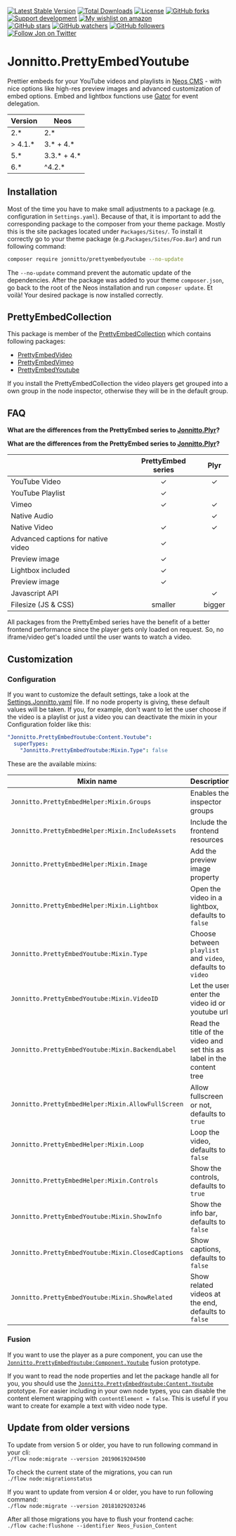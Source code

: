 [![Latest Stable Version](https://poser.pugx.org/jonnitto/prettyembedyoutube/v/stable)](https://packagist.org/packages/jonnitto/prettyembedyoutube)
[![Total Downloads](https://poser.pugx.org/jonnitto/prettyembedyoutube/downloads)](https://packagist.org/packages/jonnitto/prettyembedyoutube)
[![License](https://poser.pugx.org/jonnitto/prettyembedyoutube/license)](https://packagist.org/packages/jonnitto/prettyembedyoutube)
[![GitHub forks](https://img.shields.io/github/forks/jonnitto/Jonnitto.PrettyEmbedYoutube.svg?style=social&label=Fork)](https://github.com/jonnitto/Jonnitto.PrettyEmbedYoutube/fork)
[![Support development](https://img.shields.io/badge/Donate-PayPal-yellow.svg)](https://www.paypal.me/Jonnitto/20eur)
[![My wishlist on amazon](https://img.shields.io/badge/Wishlist-Amazon-yellow.svg)](https://www.amazon.de/hz/wishlist/ls/2WPGORAVYF39B?&sort=default)  
[![GitHub stars](https://img.shields.io/github/stars/jonnitto/Jonnitto.PrettyEmbedYoutube.svg?style=social&label=Stars)](https://github.com/jonnitto/Jonnitto.PrettyEmbedYoutube/stargazers)
[![GitHub watchers](https://img.shields.io/github/watchers/jonnitto/Jonnitto.PrettyEmbedYoutube.svg?style=social&label=Watch)](https://github.com/jonnitto/Jonnitto.PrettyEmbedYoutube/subscription)
[![GitHub followers](https://img.shields.io/github/followers/jonnitto.svg?style=social&label=Follow)](https://github.com/jonnitto/followers)
[![Follow Jon on Twitter](https://img.shields.io/twitter/follow/jonnitto.svg?style=social&label=Follow)](https://twitter.com/jonnitto)

# Jonnitto.PrettyEmbedYoutube

Prettier embeds for your YouTube videos and playlists in [Neos CMS](https://www.neos.io) - with nice options like high-res preview images and advanced customization of embed options. Embed and lightbox functions use [Gator](https://github.com/ccampbell/gator) for event delegation.

| Version  | Neos          |
| -------- | ------------- |
| 2.\*     | 2.\*          |
| > 4.1.\* | 3.\* + 4.\*   |
| 5.\*     | 3.3.\* + 4.\* |
| 6.\*     | ^4.2.\*       |

## Installation

Most of the time you have to make small adjustments to a package (e.g. configuration in `Settings.yaml`). Because of that, it is important to add the corresponding package to the composer from your theme package. Mostly this is the site packages located under `Packages/Sites/`. To install it correctly go to your theme package (e.g.`Packages/Sites/Foo.Bar`) and run following command:

```bash
composer require jonnitto/prettyembedyoutube --no-update
```

The `--no-update` command prevent the automatic update of the dependencies. After the package was added to your theme `composer.json`, go back to the root of the Neos installation and run `composer update`. Et voilà! Your desired package is now installed correctly.

## PrettyEmbedCollection

This package is member of the [PrettyEmbedCollection](https://github.com/jonnitto/Jonnitto.PrettyembedCollection) which contains following packages:

- [PrettyEmbedVideo](https://github.com/jonnitto/Jonnitto.PrettyEmbedVideo)
- [PrettyEmbedVimeo](https://github.com/jonnitto/Jonnitto.PrettyEmbedVimeo)
- [PrettyEmbedYoutube](https://github.com/jonnitto/Jonnitto.PrettyEmbedYoutube)

If you install the PrettyEmbedCollection the video players get grouped into a own group in the node inspector, otherwise they will be in the default group.

## FAQ

**What are the differences from the PrettyEmbed series to [Jonnitto.Plyr](https://github.com/jonnitto/Jonnitto.Plyr)?**

**What are the differences from the PrettyEmbed series to [Jonnitto.Plyr](https://github.com/jonnitto/Jonnitto.Plyr)?**

|                                    | PrettyEmbed series |  Plyr  |
| ---------------------------------- | :----------------: | :----: |
| YouTube Video                      |         ✓          |   ✓    |
| YouTube Playlist                   |         ✓          |        |
| Vimeo                              |         ✓          |   ✓    |
| Native Audio                       |                    |   ✓    |
| Native Video                       |         ✓          |   ✓    |
| Advanced captions for native video |         ✓          |        |
| Preview image                      |         ✓          |        |
| Lightbox included                  |         ✓          |        |
| Preview image                      |         ✓          |        |
| Javascript API                     |                    |   ✓    |
| Filesize (JS & CSS)                |      smaller       | bigger |

All packages from the PrettyEmbed series have the benefit of a better frontend performance since the player gets only loaded on request. So, no iframe/video get's loaded until the user wants to watch a video.

## Customization

### Configuration

If you want to customize the default settings, take a look at the [Settings.Jonnitto.yaml](Configuration/Settings.Jonnitto.yaml#L11) file. If no node property is giving, these default values will be taken. If you, for example, don't want to let the user choose if the video is a playlist or just a video you can deactivate the mixin in your Configuration folder like this:

```yaml
"Jonnitto.PrettyEmbedYoutube:Content.Youtube":
  superTypes:
    "Jonnitto.PrettyEmbedYoutube:Mixin.Type": false
```

These are the available mixins:

| Mixin name                                         | Description                                                           | Enabled |
| -------------------------------------------------- | --------------------------------------------------------------------- | :-----: |
| `Jonnitto.PrettyEmbedHelper:Mixin.Groups`          | Enables the inspector groups                                          |    ✓    |
| `Jonnitto.PrettyEmbedHelper:Mixin.IncludeAssets`   | Include the frontend resources                                        |    ✓    |
| `Jonnitto.PrettyEmbedHelper:Mixin.Image`           | Add the preview image property                                        |    ✓    |
| `Jonnitto.PrettyEmbedHelper:Mixin.Lightbox`        | Open the video in a lightbox, defaults to `false`                     |    ✓    |
| `Jonnitto.PrettyEmbedYoutube:Mixin.Type`           | Choose between `playlist` and `video`, defaults to `video`            |    ✓    |
| `Jonnitto.PrettyEmbedYoutube:Mixin.VideoID`        | Let the user enter the video id or youtube url                        |    ✓    |
| `Jonnitto.PrettyEmbedYoutube:Mixin.BackendLabel`   | Read the title of the video and set this as label in the content tree |    ✓    |
| `Jonnitto.PrettyEmbedHelper:Mixin.AllowFullScreen` | Allow fullscreen or not, defaults to `true`                           |         |
| `Jonnitto.PrettyEmbedHelper:Mixin.Loop`            | Loop the video, defaults to `false`                                   |         |
| `Jonnitto.PrettyEmbedHelper:Mixin.Controls`        | Show the controls, defaults to `true`                                 |         |
| `Jonnitto.PrettyEmbedYoutube:Mixin.ShowInfo`       | Show the info bar, defaults to `false`                                |         |
| `Jonnitto.PrettyEmbedYoutube:Mixin.ClosedCaptions` | Show captions, defaults to `false`                                    |         |
| `Jonnitto.PrettyEmbedYoutube:Mixin.ShowRelated`    | Show related videos at the end, defaults to `false`                   |         |

### Fusion

If you want to use the player as a pure component, you can use the [`Jonnitto.PrettyEmbedYoutube:Component.Youtube`](Resources/Private/Fusion/Component/Youtube.fusion) fusion prototype.

If you want to read the node properties and let the package handle all for you, you should use the [`Jonnitto.PrettyEmbedYoutube:Content.Youtube`](Resources/Private/Fusion/Content/Youtube.fusion) prototype. For easier including in your own node types, you can disable the content element wrapping with `contentElement = false`. This is useful if you want to create for example a text with video node type.

## Update from older versions

To update from version 5 or older, you have to run following command in your cli:  
`./flow node:migrate --version 20190619204500`

To check the current state of the migrations, you can run  
`./flow node:migrationstatus`

If you want to update from version 4 or older, you have to run following command:  
`./flow node:migrate --version 20181029203246`

After all those migrations you have to flush your frontend cache:  
`./flow cache:flushone --identifier Neos_Fusion_Content`
